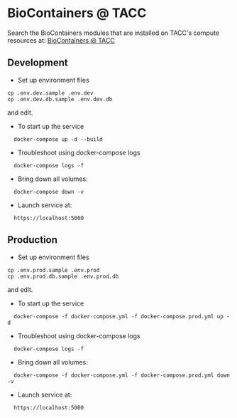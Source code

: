 # BioContainers @ TACC 

Search the BioContainers modules that are installed on TACC's compute resources at: [BioContainers @ TACC](https://biocontainers.tacc.utexas.edu/search)

## Development

- Set up environment files
```
cp .env.dev.sample .env.dev
cp .env.dev.db.sample .env.dev.db
```
and edit.
- To start up the service

```
  docker-compose up -d --build
```

- Troubleshoot using docker-compose logs

```
  docker-compose logs -f

```
- Bring down all volumes:

```
  docker-compose down -v
```

- Launch service at:

```
  https://localhost:5000

```

## Production

- Set up environment files
```
cp .env.prod.sample .env.prod
cp .env.prod.db.sample .env.prod.db
```
and edit.

- To start up the service

```
  docker-compose -f docker-compose.yml -f docker-compose.prod.yml up -d
```

- Troubleshoot using docker-compose logs

```
  docker-compose logs -f

```
- Bring down all volumes:

```
  docker-compose -f docker-compose.yml -f docker-compose.prod.yml down -v
```

- Launch service at:

```
  https://localhost:5000

```
